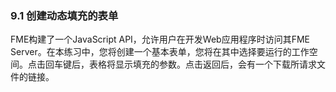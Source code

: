 ### 9.1 创建动态填充的表单

FME构建了一个JavaScript API，允许用户在开发Web应用程序时访问其FME Server。在本练习中，您将创建一个基本表单，您将在其中选择要运行的工作空间。点击回车键后，表格将显示填充的参数。点击返回后，会有一个下载所请求文件的链接。
